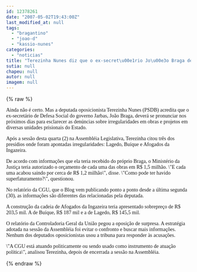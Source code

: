```yaml
---
id: 12378261
date: "2007-05-02T19:43:00Z"
last_modified_at: null
tags:
  - "bragantino"
  - "joao-d"
  - "kassio-nunes"
categories:
  - "noticias"
title: "Terezinha Nunes diz que o ex-secret\u00e1rio Jo\u00e3o Braga dever\u00e1 falar sobre as den\u00fancias da CGU"
sutia: null
chapeu: null
autor: null
imagem: null
---
```

{% raw %}
<p><P><FONT face=Verdana>Ainda não é certo. Mas a deputada </FONT><FONT face=Verdana>oposicionista Terezinha Nunes (PSDB) </FONT><FONT face=Verdana>acredita que o ex-secretário de Defesa </FONT><FONT face=Verdana>Social do governo Jarbas, João Braga, deverá </FONT><FONT face=Verdana>se pronunciar nos próximos dias para </FONT><FONT face=Verdana>esclarecer as denúncias sobre </FONT><FONT face=Verdana>irregularidades em obras e projetos </FONT><FONT face=Verdana>em diversas unidades </FONT><FONT face=Verdana>prisionais do Estado.</FONT></P></p>
<p><P><FONT face=Verdana>Após a sessão desta quarta (2) na Assembléia </FONT><FONT face=Verdana>Legislativa, Terezinha citou três dos </FONT><FONT face=Verdana>presídios onde foram apontadas </FONT><FONT face=Verdana>irregularidades: Lagedo, Buíque e Afogados </FONT><FONT face=Verdana>da Ingazeira. </FONT></P></p>
<p><P><FONT face=Verdana>De acordo com informações que ela teria </FONT><FONT face=Verdana>recebido do próprio Braga, o Ministério da </FONT><FONT face=Verdana>Justiça teria autorizado o orçamento de cada </FONT><FONT face=Verdana>uma das obras em R$ 1,5 milhão. \"E cada uma </FONT><FONT face=Verdana>acabou saindo por cerca de R$ 1,2 milhão\", </FONT><FONT face=Verdana>disse. \"Como pode ter havido </FONT><FONT face=Verdana>superfaturamento?\", questionou.</FONT></P></p>
<p><P><FONT face=Verdana>No relatório da CGU, que o Blog vem </FONT><FONT face=Verdana>publicando ponto a ponto&nbsp;desde a última segunda (30), as </FONT><FONT face=Verdana>informações são diferentes&nbsp;das relacionadas </FONT><FONT face=Verdana>pela deputada.</FONT></P></p>
<p><P><FONT face=Verdana>A construção da cadeia de Afogados da </FONT><FONT face=Verdana>Ingazeira teria apresentado sobrepreço de R$ </FONT><FONT face=Verdana>203,5 mil. A de Buíque, R$ 187 mil e a de </FONT><FONT face=Verdana>Lagedo, R$ 145,5 mil.&nbsp; </FONT></P></p>
<p><P><FONT face=Verdana>O relatório da Controladoria Geral da União </FONT><FONT face=Verdana>pegou a oposição de surpresa. A estratégia </FONT><FONT face=Verdana>adotada na sessão da Assembléia foi evitar o </FONT><FONT face=Verdana>confronto e buscar mais informações. Nenhum </FONT><FONT face=Verdana>dos deputados oposicionistas usou a tribuna </FONT><FONT face=Verdana>para responder às acusações. </FONT></P></p>
<p><P><FONT face=Verdana>\"A CGU está atuando politicamente ou sendo </FONT><FONT face=Verdana>usado como instrumento de atuação política\", </FONT><FONT face=Verdana>analisou Terezinha, depois de encerrada a </FONT><FONT face=Verdana>sessão na Assembléia. </FONT></P> </p>
{% endraw %}